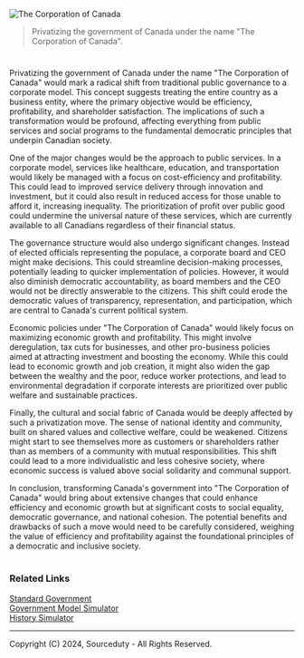 ![The Corporation of Canada](https://github.com/sourceduty/The_Corporation_of_Canada/assets/123030236/2662bbd7-7909-4417-8522-e6385327fd8c)

> Privatizing the government of Canada under the name "The Corporation of Canada".

#

Privatizing the government of Canada under the name "The Corporation of Canada" would mark a radical shift from traditional public governance to a corporate model. This concept suggests treating the entire country as a business entity, where the primary objective would be efficiency, profitability, and shareholder satisfaction. The implications of such a transformation would be profound, affecting everything from public services and social programs to the fundamental democratic principles that underpin Canadian society.

One of the major changes would be the approach to public services. In a corporate model, services like healthcare, education, and transportation would likely be managed with a focus on cost-efficiency and profitability. This could lead to improved service delivery through innovation and investment, but it could also result in reduced access for those unable to afford it, increasing inequality. The prioritization of profit over public good could undermine the universal nature of these services, which are currently available to all Canadians regardless of their financial status.

The governance structure would also undergo significant changes. Instead of elected officials representing the populace, a corporate board and CEO might make decisions. This could streamline decision-making processes, potentially leading to quicker implementation of policies. However, it would also diminish democratic accountability, as board members and the CEO would not be directly answerable to the citizens. This shift could erode the democratic values of transparency, representation, and participation, which are central to Canada's current political system.

Economic policies under "The Corporation of Canada" would likely focus on maximizing economic growth and profitability. This might involve deregulation, tax cuts for businesses, and other pro-business policies aimed at attracting investment and boosting the economy. While this could lead to economic growth and job creation, it might also widen the gap between the wealthy and the poor, reduce worker protections, and lead to environmental degradation if corporate interests are prioritized over public welfare and sustainable practices.

Finally, the cultural and social fabric of Canada would be deeply affected by such a privatization move. The sense of national identity and community, built on shared values and collective welfare, could be weakened. Citizens might start to see themselves more as customers or shareholders rather than as members of a community with mutual responsibilities. This shift could lead to a more individualistic and less cohesive society, where economic success is valued above social solidarity and communal support.

In conclusion, transforming Canada's government into "The Corporation of Canada" would bring about extensive changes that could enhance efficiency and economic growth but at significant costs to social equality, democratic governance, and national cohesion. The potential benefits and drawbacks of such a move would need to be carefully considered, weighing the value of efficiency and profitability against the foundational principles of a democratic and inclusive society.

#
### Related Links

[Standard Government](https://chatgpt.com/g/g-DvKNjRFg1-standard-government)
<br>
[Government Model Simulator](https://chat.openai.com/g/g-8JwnHHEgc-government-model-simulator)
<br>
[History Simulator](https://github.com/sourceduty/History_Simulator)

***
Copyright (C) 2024, Sourceduty - All Rights Reserved.
